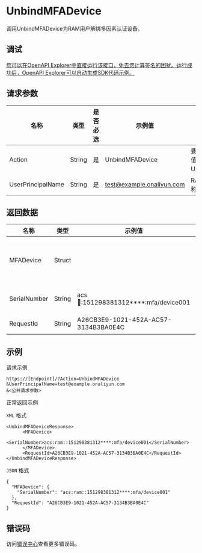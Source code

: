 # UnbindMFADevice

调用UnbindMFADevice为RAM用户解绑多因素认证设备。

## 调试

[您可以在OpenAPI Explorer中直接运行该接口，免去您计算签名的困扰。运行成功后，OpenAPI Explorer可以自动生成SDK代码示例。](https://api.aliyun.com/#product=Ims&api=UnbindMFADevice&type=RPC&version=2019-08-15)

## 请求参数

|名称|类型|是否必选|示例值|描述|
|--|--|----|---|--|
|Action|String|是|UnbindMFADevice|要执行的操作。取值：UnbindMFADevice。 |
|UserPrincipalName|String|是|test@example.onaliyun.com|RAM用户的登录名称。 |

## 返回数据

|名称|类型|示例值|描述|
|--|--|---|--|
|MFADevice|Struct| |多因素认证设备信息。 |
|SerialNumber|String|acs:ram::151298381312\*\*\*\*:mfa/device001|设备序列号。 |
|RequestId|String|A26CB3E9-1021-452A-AC57-3134B3BA0E4C|请求ID。 |

## 示例

请求示例

```
https://[Endpoint]/?Action=UnbindMFADevice
&UserPrincipalName=test@example.onaliyun.com
&<公共请求参数>
```

正常返回示例

`XML` 格式

```
<UnbindMFADeviceResponse>
	  <MFADevice>
		    <SerialNumber>acs:ram::151298381312****:mfa/device001</SerialNumber>
	  </MFADevice>
	  <RequestId>A26CB3E9-1021-452A-AC57-3134B3BA0E4C</RequestId>
</UnbindMFADeviceResponse>
```

`JSON` 格式

```
{
  "MFADevice": {
    "SerialNumber": "acs:ram::151298381312****:mfa/device001"
  },
  "RequestId": "A26CB3E9-1021-452A-AC57-3134B3BA0E4C"
}
```

## 错误码

访问[错误中心](https://error-center.alibabacloud.com/status/product/Ims)查看更多错误码。

